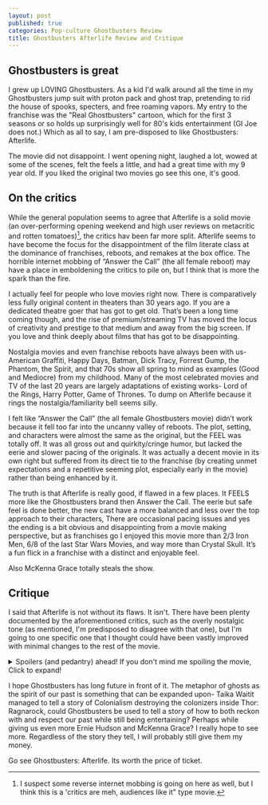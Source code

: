 ```yaml
---
layout: post
published: true
categories: Pop-culture Ghostbusters Review
title: Ghostbusters Afterlife Review and Critique
---
```


## Ghostbusters is great
I grew up LOVING Ghostbusters. As a kid I'd walk around all the time in my Ghostbusters jump suit with proton pack and ghost trap, pretending to rid the house of spooks, specters, and free roaming vapors. My entry to the franchise was the "Real Ghostbusters" cartoon, which for the first 3 seasons or so holds up surprisingly well for 80's kids entertainment (GI Joe does not.) Which as all to say, I am pre-disposed to like Ghostbusters: Afterlife.

The movie did not disappoint. I went opening night, laughed a lot, wowed at some of the scenes, felt the feels a little, and had a great time with my 9 year old. If you liked the original two movies go see this one, it's good.

## On the critics
While the general population seems to agree that Afterlife is a solid movie (an over-performing opening weekend and high user reviews on metacritic and rotten tomatoes)[^1], the critics hav been far more split. Afterlife seems to have become the focus for the disappointment of the film literate class at the dominance of franchises, reboots, and remakes at the box office. The horrible internet mobbing of “Answer the Call” (the all female reboot) may have a place in emboldening the critics to pile on, but I think that is more the spark than the fire.

I actually feel for people who love movies right now. There is comparatively less fully original content in theaters than 30 years ago. If you are a dedicated theatre goer that has got to get old. That’s been a long time coming though, and the rise of premium/streaming TV has moved the locus of creativity and prestige to that medium and away from the big screen. If you love and think deeply about films that has got to be disappointing.

Nostalgia movies and even franchise reboots have always been with us- American Graffiti, Happy Days, Batman, Dick Tracy, Forrest Gump, the Phantom, the Spirit, and that 70s show all spring to mind as examples (Good and Mediocre) from my childhood. Many of the most celebrated movies and TV of the last 20 years are largely adaptations of existing works- Lord of the Rings, Harry Potter, Game of Thrones. To dump on Afterlife because it rings the nostalgia/familiarity bell seems silly.

I felt like “Answer the Call” (the all female Ghostbusters movie) didn’t work because it fell too far into the uncanny valley of reboots. The plot, setting, and characters were almost the same as the original, but the FEEL was totally off. It was all gross out and quirkity/cringe humor, but lacked the eerie and slower pacing of the originals. It was actually a decent movie in its own right but suffered from its direct tie to the franchise (by creating unmet expectations and a repetitive seeming plot, especially early in the movie) rather than being enhanced by it.


The truth is that Afterlife is really good, if flawed in a few places. It FEELS more like the Ghostbusters brand then Answer the Call. The eerie but safe feel is done better, the new cast have a more balanced and less over the top approach to their characters, There are occasional pacing issues and yes the ending is a bit obvious and disappointing from a movie making perspective, but as franchises go I enjoyed this movie more than 2/3 Iron Men, 6/8 of the last Star Wars Movies, and way more than Crystal Skull. It’s a fun flick in a franchise with a distinct and enjoyable feel.

Also McKenna Grace totally steals the show.

## Critique 
I said that Afterlife is not without its flaws. It isn't. There have been plenty documented by the aforementioned critics, such as the overly nostalgic tone (as mentioned, I'm predisposed to disagree with that one), but I'm going to one specific one that I thought could have been vastly improved with minimal changes to the rest of the movie.

<details>
  <summary>Spoilers (and pedantry) ahead! If you don't mind me spoiling the movie, Click to expand!</summary>



 <p>
 Afterlife, as stated by the Jason Reitman (the director), is fundamentally a story about family. For Sony, it's about passing the torch of the franchise. For purposes of the plot, it is fundamentally about (SPOILER, seriously!) the legacy of Egon Spangler and his relationship to his family, particularly his grandchildren. It's been criticized as schmaltzy, but I found it a good and appropriate choice for the movie. After all, ghosts are echos of the past. A movie that is EXPLICITLY about ghosts seems like a perfect place to explore how those that have gone before us effect us today.
 </p>

<p>
 Egon's ghost (spoiler- I told you!) spends most of the movie as an eerie but kind unseen force interacting with his family. I really liked this part of the story line. It is relatable- my grandparents are gone, but the lessons they taught me and the examples they set affect me everyday. We all live with the ghosts of our ancestors. 

<p> Certainly the franchise does, too. The spirit of Harold Ramis (the actor who played Egon and  also co-wrote the original two movies) did and should loom large over the series. Answer the Call suffered for mostly ignoring and mishandling the past and while Afterlife over-corrects it also produced a better movie with much more potential for the story to keep being told.</p>

<p>
 Therefore, my major critique is the end of the movie. After the original Ghostbusters make their entrance (aside- another critique, their was not reason to save that to the end, we all know it was going to happen. A bit more "huh, so you are Egon's girl" ahead of time would have bene good, but my guess is Bill Murray made that impossible.) we spend way too much time with Egon as class 5 full corporeal free-roaming vapor. And then, after some nostalgia glamour shots, he appears to fade to heaven.
 </p>

<p>
This is where the mistake is. It implies that Egon (and Ramis)'s spirit will go away. That whole point of the movie is that it didn't (and won't). The good parts of past don't need to dissolve into the ether, we carry them on with us. They, at worst, fade away with time.
</p>

<p>
What Reitman should have done is keep everything the same until Gozar is finally trapped and then have Egon's full apparition suddenly disappear. After all, Gozar's pyschokinetic energy is what powers the ghosts. Then, just use the movie making trope of having the his ghost appear in a reflection in a house window. Have the characters say goodbye that way, and then disappear into the house. 
</p>

<p>
Egon's spirit remains. You establish into canon the concept of "good ghosts." And you metaphorically acknowledge that the spirit's of ancestors never disappear, they just subside into the background.
</p>

</details>

I hope Ghostbusters has long future in front of it. The metaphor of ghosts as the spirit of our past is something that can be expanded upon- Taika Waitit managed to tell a story of Colonialism destroying the colonizers inside Thor: Ragnarock, could Ghostbusters be used to tell a story of how to both reckon with and respect our past while still being entertaining? Perhaps while giving us even more Ernie Hudson and McKenna Grace? I really hope to see more. Regardless of the story they tell, I will probably still give them my money.

Go see Ghostbusters: Afterlife. Its worth the price of ticket.


[^1]: I suspect some reverse internet mobbing is going on here as well, but I think this is a 'critics are meh, audiences like it" type movie.

